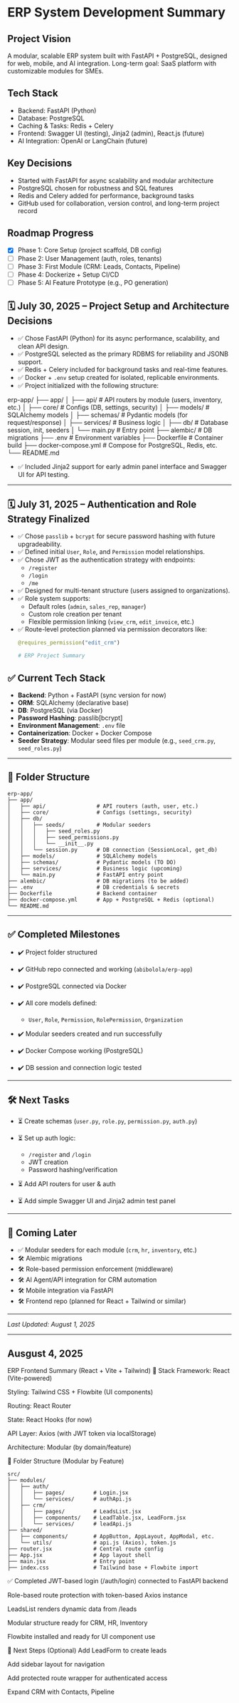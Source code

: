 # ERP System Development Summary

## Project Vision
A modular, scalable ERP system built with FastAPI + PostgreSQL, designed for web, mobile, and AI integration. Long-term goal: SaaS platform with customizable modules for SMEs.

## Tech Stack
- Backend: FastAPI (Python)
- Database: PostgreSQL
- Caching & Tasks: Redis + Celery
- Frontend: Swagger UI (testing), Jinja2 (admin), React.js (future)
- AI Integration: OpenAI or LangChain (future)

## Key Decisions
- Started with FastAPI for async scalability and modular architecture
- PostgreSQL chosen for robustness and SQL features
- Redis and Celery added for performance, background tasks
- GitHub used for collaboration, version control, and long-term project record

## Roadmap Progress
- [x] Phase 1: Core Setup (project scaffold, DB config)
- [ ] Phase 2: User Management (auth, roles, tenants)
- [ ] Phase 3: First Module (CRM: Leads, Contacts, Pipeline)
- [ ] Phase 4: Dockerize + Setup CI/CD
- [ ] Phase 5: AI Feature Prototype (e.g., PO generation)

## 🗓️ July 30, 2025 – Project Setup and Architecture Decisions

- ✅ Chose FastAPI (Python) for its async performance, scalability, and clean API design.
- ✅ PostgreSQL selected as the primary RDBMS for reliability and JSONB support.
- ✅ Redis + Celery included for background tasks and real-time features.
- ✅ Docker + `.env` setup created for isolated, replicable environments.
- ✅ Project initialized with the following structure:

erp-app/
├── app/
│ ├── api/ # API routers by module (users, inventory, etc.)
│ ├── core/ # Configs (DB, settings, security)
│ ├── models/ # SQLAlchemy models
│ ├── schemas/ # Pydantic models (for request/response)
│ ├── services/ # Business logic
│ ├── db/ # Database session, init, seeders
│ └── main.py # Entry point
├── alembic/ # DB migrations
├── .env # Environment variables
├── Dockerfile # Container build
├── docker-compose.yml # Compose for PostgreSQL, Redis, etc.
└── README.md

- ✅ Included Jinja2 support for early admin panel interface and Swagger UI for API testing.

---

## 🗓️ July 31, 2025 – Authentication and Role Strategy Finalized

- ✅ Chose `passlib` + `bcrypt` for secure password hashing with future upgradeability.
- ✅ Defined initial `User`, `Role`, and `Permission` model relationships.
- ✅ Chose JWT as the authentication strategy with endpoints:
  - `/register`
  - `/login`
  - `/me`
- ✅ Designed for multi-tenant structure (users assigned to organizations).
- ✅ Role system supports:
  - Default roles (`admin`, `sales_rep`, `manager`)
  - Custom role creation per tenant
  - Flexible permission linking (`view_crm`, `edit_invoice`, etc.)
- ✅ Route-level protection planned via permission decorators like:
  ```python
  @requires_permission("edit_crm")

  # ERP Project Summary

## ✅ Current Tech Stack

* **Backend**: Python + FastAPI (sync version for now)
* **ORM**: SQLAlchemy (declarative base)
* **DB**: PostgreSQL (via Docker)
* **Password Hashing**: passlib\[bcrypt]
* **Environment Management**: `.env` file
* **Containerization**: Docker + Docker Compose
* **Seeder Strategy**: Modular seed files per module (e.g., `seed_crm.py`, `seed_roles.py`)

---

## 📁 Folder Structure

```
erp-app/
├── app/
│   ├── api/                # API routers (auth, user, etc.)
│   ├── core/               # Configs (settings, security)
│   ├── db/                
│   │   ├── seeds/          # Modular seeders
│   │   │   ├── seed_roles.py
│   │   │   ├── seed_permissions.py
│   │   │   └── __init__.py
│   │   └── session.py      # DB connection (SessionLocal, get_db)
│   ├── models/             # SQLAlchemy models
│   ├── schemas/            # Pydantic models (TO DO)
│   ├── services/           # Business logic (upcoming)
│   └── main.py             # FastAPI entry point
├── alembic/                # DB migrations (to be added)
├── .env                    # DB credentials & secrets
├── Dockerfile              # Backend container
├── docker-compose.yml      # App + PostgreSQL + Redis (optional)
└── README.md
```

---

## ✅ Completed Milestones

* ✔️ Project folder structured
* ✔️ GitHub repo connected and working (`abibolola/erp-app`)
* ✔️ PostgreSQL connected via Docker
* ✔️ All core models defined:

  * `User`, `Role`, `Permission`, `RolePermission`, `Organization`
* ✔️ Modular seeders created and run successfully
* ✔️ Docker Compose working (PostgreSQL)
* ✔️ DB session and connection logic tested

---

## 🛠️ Next Tasks

* ⏳ Create schemas (`user.py`, `role.py`, `permission.py`, `auth.py`)
* ⏳ Set up auth logic:

  * `/register` and `/login`
  * JWT creation
  * Password hashing/verification
* ⏳ Add API routers for user & auth
* ⏳ Add simple Swagger UI and Jinja2 admin test panel

---

## 🔮 Coming Later

* ✅ Modular seeders for each module (`crm`, `hr`, `inventory`, etc.)
* 🛠️ Alembic migrations
* 🛠️ Role-based permission enforcement (middleware)
* 🛠️ AI Agent/API integration for CRM automation
* 🛠️ Mobile integration via FastAPI
* 🛠️ Frontend repo (planned for React + Tailwind or similar)

---

*Last Updated: August 1, 2025*

---
Ausgust 4, 2025
---

ERP Frontend Summary (React + Vite + Tailwind)
🔧 Stack
Framework: React (Vite-powered)

Styling: Tailwind CSS + Flowbite (UI components)

Routing: React Router

State: React Hooks (for now)

API Layer: Axios (with JWT token via localStorage)

Architecture: Modular (by domain/feature)

📁 Folder Structure (Modular by Feature)
```
src/
├── modules/
│   ├── auth/
│   │   ├── pages/         # Login.jsx
│   │   └── services/      # authApi.js
│   ├── crm/
│   │   ├── pages/         # LeadsList.jsx
│   │   ├── components/    # LeadTable.jsx, LeadForm.jsx
│   │   └── services/      # leadApi.js
├── shared/
│   ├── components/        # AppButton, AppLayout, AppModal, etc.
│   └── utils/             # api.js (Axios), token.js
├── router.jsx             # Central route config
├── App.jsx                # App layout shell
├── main.jsx               # Entry point
├── index.css              # Tailwind base + Flowbite import
```

✅ Completed
JWT-based login (/auth/login) connected to FastAPI backend

Role-based route protection with token-based Axios instance

LeadsList renders dynamic data from /leads

Modular structure ready for CRM, HR, Inventory

Flowbite installed and ready for UI component use

🧭 Next Steps (Optional)
Add LeadForm to create leads

Add sidebar layout for navigation

Add protected route wrapper for authenticated access

Expand CRM with Contacts, Pipeline
